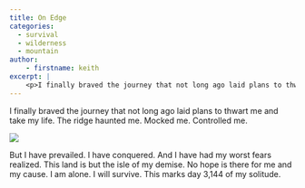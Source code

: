 ```yaml
---
title: On Edge
categories:
  - survival
  - wilderness
  - mountain
author:
	- firstname: keith
excerpt: |
	<p>I finally braved the journey that not long ago laid plans to thwart me and take my life. The ridge haunted me. Mocked me. Controlled me...</p>
---
```

I finally braved the journey that not long ago laid plans to thwart me and take my life. The ridge haunted me. Mocked me. Controlled me.

<img src="{{ _site_root }}assets/img/cliff.jpg" />

But I have prevailed. I have conquered. And I have had my worst fears realized. This land is but the isle of my demise. No hope is there for me and my cause. I am alone. I will survive. This marks day 3,144 of my solitude.